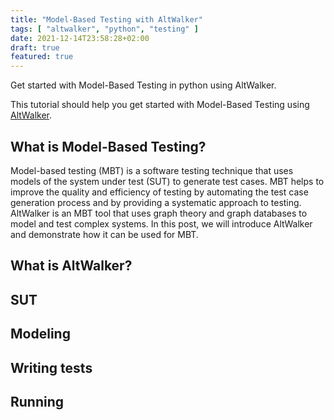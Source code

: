 ```yaml
---
title: "Model-Based Testing with AltWalker"
tags: [ "altwalker", "python", "testing" ]
date: 2021-12-14T23:58:28+02:00
draft: true
featured: true
---
```


Get started with Model-Based Testing in python using AltWalker.

This tutorial should help you get started with Model-Based Testing using [AltWalker](https://altwalker.github.io/altwalker/).

<!--more-->

## What is Model-Based Testing?

Model-based testing (MBT) is a software testing technique that uses models of the system under test (SUT) to generate test cases. MBT helps to improve the quality and efficiency of testing by automating the test case generation process and by providing a systematic approach to testing. AltWalker is an MBT tool that uses graph theory and graph databases to model and test complex systems. In this post, we will introduce AltWalker and demonstrate how it can be used for MBT.

## What is AltWalker?

## SUT

## Modeling

## Writing tests

## Running

